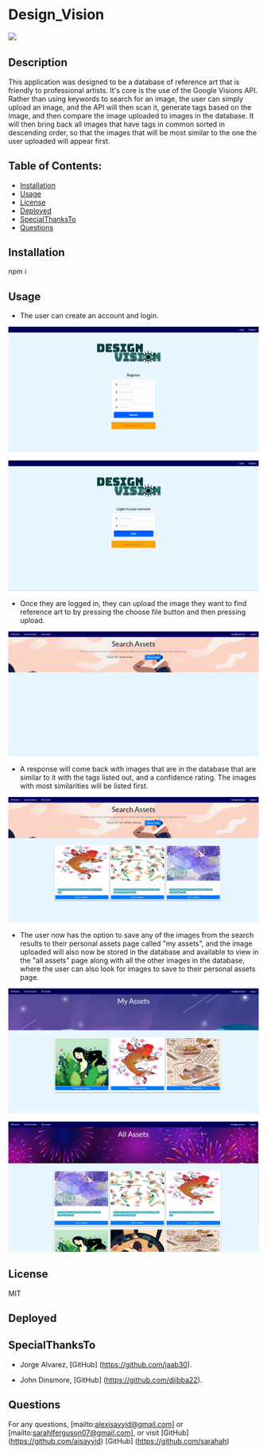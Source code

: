 # Design_Vision
  ![](https://img.shields.io/badge/License-MIT-blue)
  ## Description 
  This application was designed to be a database of reference art that is friendly to professional artists.  It's core is the use of the Google Visions API.  Rather than using keywords to search for an image, the user can simply upload an image, and the API will then scan it, generate tags based on the image, and then compare the image uploaded to images in the database.  It will then bring back all images that have tags in common sorted in descending order, so that the images that will be most similar to the one the user uploaded will appear first.
  ## Table of Contents:
  - [Installation](#Installation)
  - [Usage](#Usage)
  - [License](#License)
  - [Deployed](#Deployed)
  - [SpecialThanksTo](#SpecialThanksTo)
  - [Questions](#Questions)
  ## Installation
  npm i
  ## Usage
  - The user can create an account and login.
  
  ![](/screenshots/dvregister.png)
  
  ![](/screenshots/dvlogin.png)

  - Once they are logged in, they can upload the image they want to find reference art to by pressing the choose file button and then pressing upload.
  
  ![](/screenshots/dvsearch.png)

  - A response will come back with images that are in the database that are similar to it with the tags listed out, and a confidence rating.  The images with most similarities will be listed first.

   ![](/screenshots/dvsearchwithimages.jpg)

   - The user now has the option to save any of the images from the search results to their personal assets page called "my assets", and the image uploaded will also now be stored in the database and available to view in the "all assets" page along with all the other images in the database, where the user can also look for images to save to their personal assets page.

   ![](/screenshots/dvmyassets.jpg)
   
   ![](/screenshots/dvallassets.jpg)

  ## License
  MIT
  ## Deployed
  
  ## SpecialThanksTo
 - Jorge Alvarez, [GitHub] (https://github.com/jaab30).

 - John Dinsmore, [GitHub] (https://github.com/djibba22).
 
  ## Questions
  For any questions, [mailto:alexisayyid@gmail.com] or [mailto:sarahlferguson07@gmail.com], 
  or visit  [GitHub] (https://github.com/aisayyid) [GitHub] (https://github.com/sarahah)
 